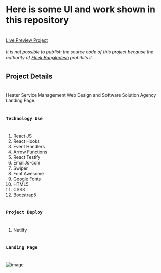 # Here is some UI and work shown in this repository
#
[Live Preview Project](https://heaterfleek.netlify.app/)
###### It is not possible to publish the source code of this project because the authority of [Fleek Bangladesh](https://fleek.com.bd) prohibits it.
#
## Project Details
#
Heater Service Management Web Design and Software Solution Agency Landing Page. 
#
### `Technology Use`
#
1. React JS
2. React Hooks
3. Event Handlers
4. Arrow Functions
5. React Testify
6. EmailJs-com
7. Swiper
8. Font Awesome
9. Google Fonts
10. HTML5
11. CSS3
12. Bootstrap5

#
### `Project Deploy`
#
1. Netlify
    

#
### `Landing Page`
#
![image](https://github.com/user-attachments/assets/7b6d5ef3-ae6e-43bf-bfba-7b32fb5b26bd)

#
